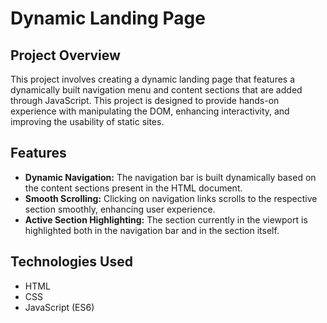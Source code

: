 # Dynamic Landing Page

## Project Overview

This project involves creating a dynamic landing page that features a dynamically built navigation menu and content sections that are added through JavaScript. This project is designed to provide hands-on experience with manipulating the DOM, enhancing interactivity, and improving the usability of static sites.

## Features

- **Dynamic Navigation:** The navigation bar is built dynamically based on the content sections present in the HTML document.
- **Smooth Scrolling:** Clicking on navigation links scrolls to the respective section smoothly, enhancing user experience.
- **Active Section Highlighting:** The section currently in the viewport is highlighted both in the navigation bar and in the section itself.

## Technologies Used

- HTML
- CSS
- JavaScript (ES6)
